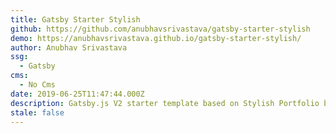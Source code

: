 ```yaml
---
title: Gatsby Starter Stylish
github: https://github.com/anubhavsrivastava/gatsby-starter-stylish
demo: https://anubhavsrivastava.github.io/gatsby-starter-stylish/
author: Anubhav Srivastava
ssg:
  - Gatsby
cms:
  - No Cms
date: 2019-06-25T11:47:44.000Z
description: Gatsby.js V2 starter template based on Stylish Portfolio by startbootstrap
stale: false
---
```

